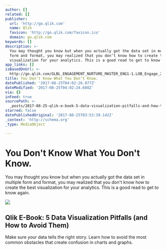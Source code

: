```yaml
---
author: []
related: []
publisher:
  url: 'http://go.qlik.com'
  name: Qlik
  favicon: 'http://go.qlik.com/favicon.ico'
  domain: go.qlik.com
keywords: []
description: >-
  You may thought you know but when you actually got the data set in multiple
  form and format, you may realized that you don’t know how to create the best
  visualization for your analytics. This is a good read to get to know again.
app_links: []
isBasedOnUrl: >-
  http://go.qlik.com/GLBL_ENGAGEMENT_NURTURE_MASTER_ENG1-1.LOB_Engage_2015_Tch2_PRG_LOB_Engage_2015_Tch2_LP.html?mkt_tok=eyJpIjoiT1RneFpHSmtaR1k1TnpWaSIsInQiOiJDa1lpWjJocEdhbTllVSt6NXBvc3ZOdldSNjhEVHNpaG5wVUZ2MWFqUnZFKzNsTDFFckdsTWJWTDlXR0Z5MWYyZmd5UDIrN2xJQjhYTngzRkhLRkx1QzJCalBmVGM4SE5VMFwvSHR4RUJ1WFwvT2U2aDNmaWV0OUFpWkdYWU5zd0FOSGVweUtiQVM0ZkRvQ3A2YW0rdWFDZz09In0%3D
title: You Don’t Know What You Don’t Know.
datePublished: '2017-08-25T04:02:26.077Z'
dateModified: '2017-08-25T04:02:24.688Z'
via: {}
inFeed: true
sourcePath: >-
  _posts/2017-08-25-qlik-e-book-5-data-visualization-pitfalls-and-how-to-avoid.md
starred: false
datePublishedOriginal: '2017-08-25T03:53:39.142Z'
_context: 'http://schema.org'
_type: MediaObject

---
```

# You Don't Know What You Don't Know.

You may thought you know but when you actually got the data set in multiple form and format, you may realized that you don't know how to create the best visualization for your analytics. This is a good read to get to know again.

<article style=""><img src="https://imgflo.herokuapp.com/graph/2b2431f8e7ba7b0/fddb249e98e3ea45b36df6d6f6fb66eb/croprotate.png?cropheight=179&amp;cropwidth=230&amp;degrees=0&amp;input=http%3A%2F%2Fgo.qlik.com%2Frs%2Fqliktech%2Fimages%2FGLBL_2014_H1_5_Pitfalls_Ebook_Reg_LP_IMG.png&amp;x=0&amp;y=7" /><h1>Qlik E-Book: 5 Data Visualization Pitfalls (and How to Avoid Them)</h1><p>Make sure your data tells the right story. Learn how to avoid the most common obstacles that create confusion in charts and graphs.</p></article>